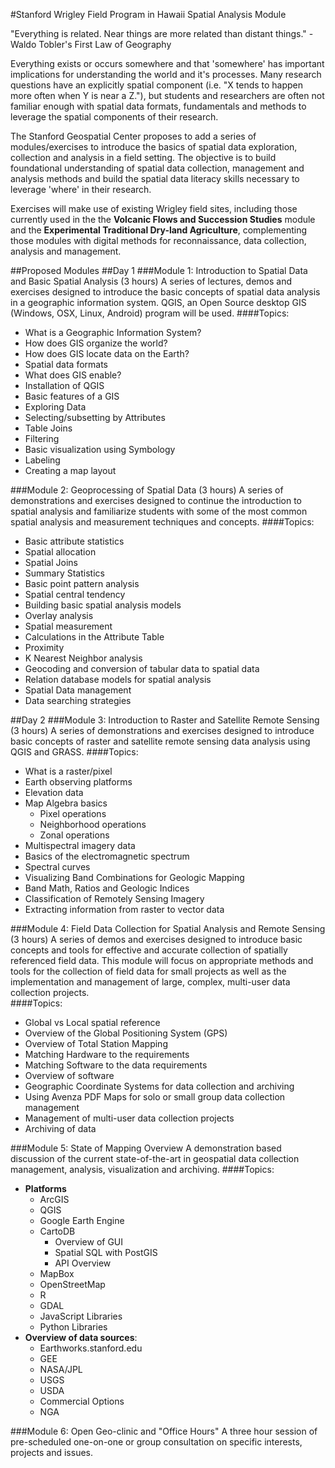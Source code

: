 #Stanford Wrigley Field Program in Hawaii Spatial Analysis Module

"Everything is related. Near things are more related than distant things." - Waldo Tobler's First Law of Geography

Everything exists or occurs somewhere and that 'somewhere' has important implications for understanding the world and it's processes. Many research questions have an explicitly spatial component (i.e. "X tends to happen more often when Y is near a Z."), but students and researchers are often not familiar enough with spatial data formats, fundamentals and methods to leverage the spatial components of their research.

The Stanford Geospatial Center proposes to add a series of modules/exercises to introduce the basics of spatial data exploration, collection and analysis in a field setting. The objective is to build foundational understanding of spatial data collection, management and analysis methods and build the spatial data literacy skills necessary to leverage 'where' in their research. 

Exercises will make use of existing Wrigley field sites, including those currently used in the the **Volcanic Flows and Succession Studies** module and the **Experimental Traditional Dry-land Agriculture**, complementing those modules with digital methods for reconnaissance, data collection, analysis and management. 

##Proposed Modules
##Day 1
###Module 1: Introduction to Spatial Data and Basic Spatial Analysis (3 hours)
A series of lectures, demos and exercises designed to introduce the basic concepts of spatial data analysis in a geographic information system. QGIS, an Open Source desktop GIS (Windows, OSX, Linux, Android) program will be used. 
####Topics:  
* What is a Geographic Information System?
* How does GIS organize the world?
* How does GIS locate data on the Earth?
* Spatial data formats
* What does GIS enable?
* Installation of QGIS
* Basic features of a GIS
* Exploring Data
* Selecting/subsetting by Attributes
* Table Joins
* Filtering
* Basic visualization using Symbology
* Labeling
* Creating a map layout  

###Module 2: Geoprocessing of Spatial Data (3 hours)
A series of demonstrations and exercises designed to continue the introduction to spatial analysis and familiarize students with some of the most common spatial analysis and measurement techniques and concepts.
####Topics:
* Basic attribute statistics
* Spatial allocation
* Spatial Joins
* Summary Statistics
* Basic point pattern analysis
* Spatial central tendency
* Building basic spatial analysis models
* Overlay analysis
* Spatial measurement
* Calculations in the Attribute Table
* Proximity
* K Nearest Neighbor analysis
* Geocoding and conversion of tabular data to spatial data
* Relation database models for spatial analysis 
* Spatial Data management 
* Data searching strategies

##Day 2
###Module 3: Introduction to Raster and Satellite Remote Sensing (3 hours)
A series of demonstrations and exercises designed to introduce basic concepts of raster and satellite remote sensing data analysis using QGIS and GRASS.
####Topics:
* What is a raster/pixel
* Earth observing platforms
* Elevation data
* Map Algebra basics
    * Pixel operations
    * Neighborhood operations
    * Zonal operations
* Multispectral imagery data
* Basics of the electromagnetic spectrum
* Spectral curves
* Visualizing Band Combinations for Geologic Mapping
* Band Math, Ratios and Geologic Indices
* Classification of Remotely Sensing Imagery
* Extracting information from raster to vector data

###Module 4: Field Data Collection for Spatial Analysis and Remote Sensing (3 hours)
A series of demos and exercises designed to introduce basic concepts and tools for effective and accurate collection of spatially referenced field data. This module will focus on appropriate methods and tools for the collection of field data for small projects as well as the implementation and management of large, complex, multi-user data collection projects.  
####Topics:
* Global vs Local spatial reference
* Overview of the Global Positioning System (GPS)
* Overview of Total Station Mapping
* Matching Hardware to the requirements
* Matching Software to the data requirements
* Overview of software
* Geographic Coordinate Systems for data collection and archiving
* Using Avenza PDF Maps for solo or small group data collection management
* Management of multi-user data collection projects
* Archiving of data

###Module 5: State of Mapping Overview
A demonstration based discussion of the current state-of-the-art in geospatial data collection management, analysis, visualization and archiving. 
####Topics:
* **Platforms**
    * ArcGIS
    * QGIS
    * Google Earth Engine
    * CartoDB
        * Overview of GUI
        * Spatial SQL with PostGIS
        * API Overview 
    * MapBox
    * OpenStreetMap
    * R
    * GDAL
    * JavaScript Libraries
    * Python Libraries
* **Overview of data sources**:
    * Earthworks.stanford.edu
    * GEE 
    * NASA/JPL
    * USGS
    * USDA
    * Commercial Options
    * NGA


###Module 6: Open Geo-clinic and "Office Hours"
A three hour session of pre-scheduled one-on-one or group consultation on specific interests, projects and issues.

